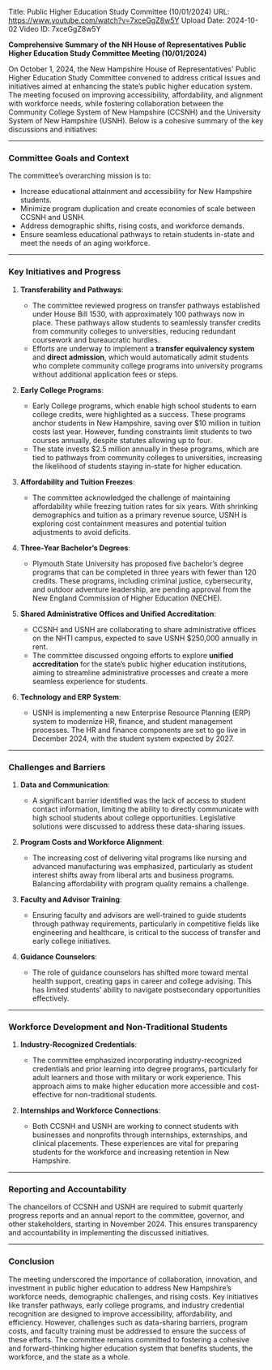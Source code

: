 Title: Public Higher Education Study Committee (10/01/2024)
URL: https://www.youtube.com/watch?v=7xceGgZ8w5Y
Upload Date: 2024-10-02
Video ID: 7xceGgZ8w5Y

**Comprehensive Summary of the NH House of Representatives Public Higher Education Study Committee Meeting (10/01/2024)**

On October 1, 2024, the New Hampshire House of Representatives' Public Higher Education Study Committee convened to address critical issues and initiatives aimed at enhancing the state’s public higher education system. The meeting focused on improving accessibility, affordability, and alignment with workforce needs, while fostering collaboration between the Community College System of New Hampshire (CCSNH) and the University System of New Hampshire (USNH). Below is a cohesive summary of the key discussions and initiatives:

---

### **Committee Goals and Context**
The committee’s overarching mission is to:
- Increase educational attainment and accessibility for New Hampshire students.
- Minimize program duplication and create economies of scale between CCSNH and USNH.
- Address demographic shifts, rising costs, and workforce demands.
- Ensure seamless educational pathways to retain students in-state and meet the needs of an aging workforce.

---

### **Key Initiatives and Progress**

1. **Transferability and Pathways**:
   - The committee reviewed progress on transfer pathways established under House Bill 1530, with approximately 100 pathways now in place. These pathways allow students to seamlessly transfer credits from community colleges to universities, reducing redundant coursework and bureaucratic hurdles.
   - Efforts are underway to implement a **transfer equivalency system** and **direct admission**, which would automatically admit students who complete community college programs into university programs without additional application fees or steps.

2. **Early College Programs**:
   - Early College programs, which enable high school students to earn college credits, were highlighted as a success. These programs anchor students in New Hampshire, saving over $10 million in tuition costs last year. However, funding constraints limit students to two courses annually, despite statutes allowing up to four.
   - The state invests $2.5 million annually in these programs, which are tied to pathways from community colleges to universities, increasing the likelihood of students staying in-state for higher education.

3. **Affordability and Tuition Freezes**:
   - The committee acknowledged the challenge of maintaining affordability while freezing tuition rates for six years. With shrinking demographics and tuition as a primary revenue source, USNH is exploring cost containment measures and potential tuition adjustments to avoid deficits.

4. **Three-Year Bachelor’s Degrees**:
   - Plymouth State University has proposed five bachelor’s degree programs that can be completed in three years with fewer than 120 credits. These programs, including criminal justice, cybersecurity, and outdoor adventure leadership, are pending approval from the New England Commission of Higher Education (NECHE).

5. **Shared Administrative Offices and Unified Accreditation**:
   - CCSNH and USNH are collaborating to share administrative offices on the NHTI campus, expected to save USNH $250,000 annually in rent.
   - The committee discussed ongoing efforts to explore **unified accreditation** for the state’s public higher education institutions, aiming to streamline administrative processes and create a more seamless experience for students.

6. **Technology and ERP System**:
   - USNH is implementing a new Enterprise Resource Planning (ERP) system to modernize HR, finance, and student management processes. The HR and finance components are set to go live in December 2024, with the student system expected by 2027.

---

### **Challenges and Barriers**

1. **Data and Communication**:
   - A significant barrier identified was the lack of access to student contact information, limiting the ability to directly communicate with high school students about college opportunities. Legislative solutions were discussed to address these data-sharing issues.

2. **Program Costs and Workforce Alignment**:
   - The increasing cost of delivering vital programs like nursing and advanced manufacturing was emphasized, particularly as student interest shifts away from liberal arts and business programs. Balancing affordability with program quality remains a challenge.

3. **Faculty and Advisor Training**:
   - Ensuring faculty and advisors are well-trained to guide students through pathway requirements, particularly in competitive fields like engineering and healthcare, is critical to the success of transfer and early college initiatives.

4. **Guidance Counselors**:
   - The role of guidance counselors has shifted more toward mental health support, creating gaps in career and college advising. This has limited students’ ability to navigate postsecondary opportunities effectively.

---

### **Workforce Development and Non-Traditional Students**

1. **Industry-Recognized Credentials**:
   - The committee emphasized incorporating industry-recognized credentials and prior learning into degree programs, particularly for adult learners and those with military or work experience. This approach aims to make higher education more accessible and cost-effective for non-traditional students.

2. **Internships and Workforce Connections**:
   - Both CCSNH and USNH are working to connect students with businesses and nonprofits through internships, externships, and clinical placements. These experiences are vital for preparing students for the workforce and increasing retention in New Hampshire.

---

### **Reporting and Accountability**
The chancellors of CCSNH and USNH are required to submit quarterly progress reports and an annual report to the committee, governor, and other stakeholders, starting in November 2024. This ensures transparency and accountability in implementing the discussed initiatives.

---

### **Conclusion**
The meeting underscored the importance of collaboration, innovation, and investment in public higher education to address New Hampshire’s workforce needs, demographic challenges, and rising costs. Key initiatives like transfer pathways, early college programs, and industry credential recognition are designed to improve accessibility, affordability, and efficiency. However, challenges such as data-sharing barriers, program costs, and faculty training must be addressed to ensure the success of these efforts. The committee remains committed to fostering a cohesive and forward-thinking higher education system that benefits students, the workforce, and the state as a whole.